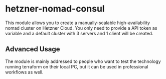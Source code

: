 # hetzner-nomad-consul

This module allows you to create a manually-scalable high-availability nomad cluster on Hetzner Cloud.
You only need to provide a API token as variable and a default cluster with 3 servers and 1 client will be created.

## Advanced Usage

The module is mainly addressed to people who want to test the technology running terraform on their local PC, but it can be used in professional workflows as well.
